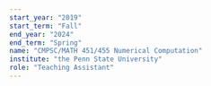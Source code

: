 ```yaml
---
start_year: "2019"
start_term: "Fall"
end_year: "2024"
end_term: "Spring"
name: "CMPSC/MATH 451/455 Numerical Computation"
institute: "the Penn State University"
role: "Teaching Assistant"
---
```

<!-- 
This is a description of a teaching experience. You can use markdown like any other post.

Heading 1
======

Heading 2
======

Heading 3
======
 -->